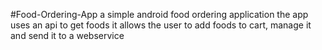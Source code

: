 #Food-Ordering-App
a simple android food ordering application 
the app uses an api to get foods
it allows the user to add foods to cart, manage it and send it to a webservice
